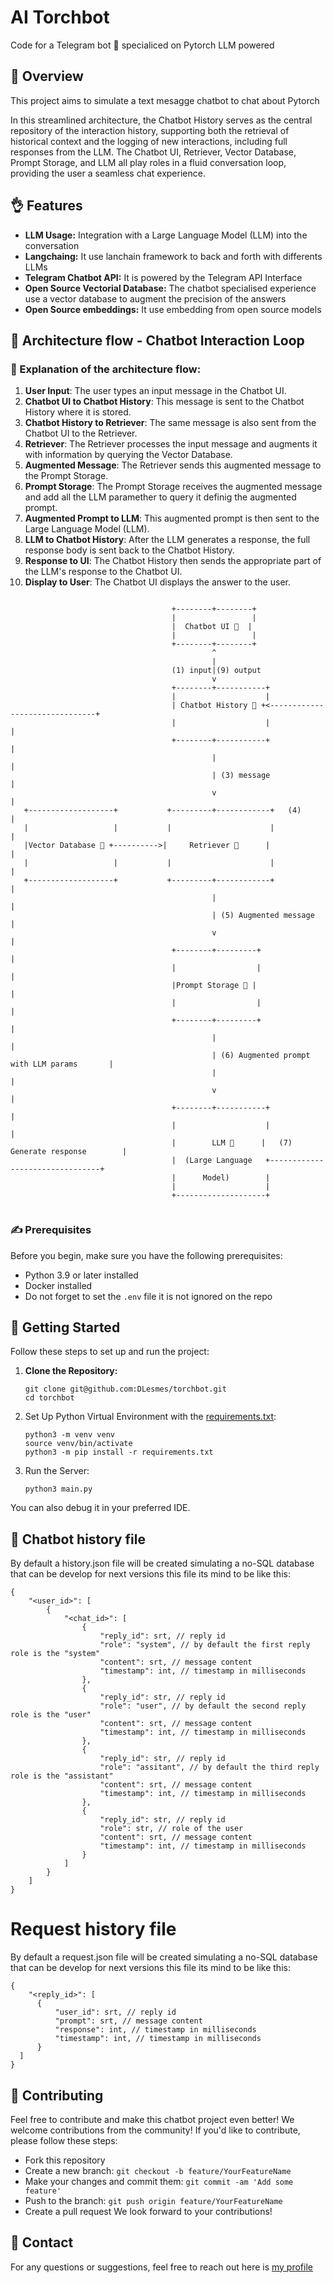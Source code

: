 # AI Torchbot

Code for a Telegram bot 📠 specialiced on Pytorch LLM powered

## 🤖 Overview
This project aims to simulate a text mesagge chatbot to chat about Pytorch

In this streamlined architecture, the Chatbot History serves as the central repository of the interaction history, supporting both the retrieval of historical context and the logging of new interactions, including full responses from the LLM. The Chatbot UI, Retriever, Vector Database, Prompt Storage, and LLM all play roles in a fluid conversation loop, providing the user a seamless chat experience.

## 👌 Features
- **LLM Usage:** Integration with a Large Language Model (LLM) into the conversation
- **Langchaing:** It use lanchain framework to back and forth with differents LLMs
- **Telegram Chatbot API:** It is powered by the Telegram API Interface
- **Open Source Vectorial Database:** The chatbot specialised experience use a vector database to augment the precision of the answers
- **Open Source embeddings:** It use embedding from open source models

## 🫶 Architecture flow - Chatbot Interaction Loop

### 🧡 Explanation of the architecture flow:

1. **User Input**: The user types an input message in the Chatbot UI.
2. **Chatbot UI to Chatbot History**: This message is sent to the Chatbot History where it is stored.
3. **Chatbot History to Retriever**: The same message is also sent from the Chatbot UI to the Retriever.
4. **Retriever**: The Retriever processes the input message and augments it with information by querying the Vector Database.
5. **Augmented Message**: The Retriever sends this augmented message to the Prompt Storage.
6. **Prompt Storage**: The Prompt Storage receives the augmented message and add all the LLM paramether to query it definig the augmented prompt.
7. **Augmented Prompt to LLM**: This augmented prompt is then sent to the Large Language Model (LLM).
8. **LLM to Chatbot History**: After the LLM generates a response, the full response body is sent back to the Chatbot History.
9. **Response to UI**: The Chatbot History then sends the appropriate part of the LLM's response to the Chatbot UI.
10. **Display to User**: The Chatbot UI displays the answer to the user.

```
              
                                    +--------+--------+                                                                                  
                                    |                 |                                             
                                    |  Chatbot UI 💬  | 
                                    |                 |                                             
                                    +--------+--------+
                                             ^
                                             |                                         
                                    (1) input|(9) output
                                             v                                                        
                                    +--------+-----------+                                    
                                    |                    |                     
                                    | Chatbot History 📜 +<-------------------------------+                                    
                                    |                    |                                |  
                                    +--------+-----------+                                |                      
                                             |                                            |                      
                                             | (3) message                                |                                     
                                             v                                            |                                     
   +-------------------+           +---------+------------+   (4)                         |
   |                   |           |                      |                               |
   |Vector Database 💾 +---------->|     Retriever 🔎      |                              |           
   |                   |           |                      |                               |           
   +-------------------+           +---------+------------+                               |                                            
                                             |                                            |
                                             | (5) Augmented message                      |                                     
                                             v                                            |                                     
                                    +--------+---------+                                  |                                     
                                    |                  |                                  |                                     
                                    |Prompt Storage 📝 |                                  |
                                    |                  |                                  |
                                    +--------+---------+                                  |                                     
                                             |                                            |                                     
                                             | (6) Augmented prompt with LLM params       |                                     
                                             |                                            |                                     
                                             v                                            |                                     
                                    +--------+-----------+                                |                                     
                                    |                    |                                |                                     
                                    |        LLM 🧠      |   (7) Generate response        |                                     
                                    |  (Large Language   +--------------------------------+                                     
                                    |      Model)        |                                                                       
                                    |                    |                                                                       
                                    +--------------------+                                                                       
                                                                                                        
```

### ✍️ Prerequisites
Before you begin, make sure you have the following prerequisites:
- Python 3.9 or later installed
- Docker installed
- Do not forget to set the `.env` file it is not ignored on the repo

## 🧤 Getting Started
Follow these steps to set up and run the project:

1. **Clone the Repository:**
   ```
   git clone git@github.com:DLesmes/torchbot.git
   cd torchbot
   ```
   
2. Set Up Python Virtual Environment with the [requirements.txt](https://github.com/DLesmes/torchbot/blob/main/requirements.txt):

    ```
    python3 -m venv venv
    source venv/bin/activate
    python3 -m pip install -r requirements.txt
    ```
3. Run the Server:

    ```
    python3 main.py
    ```
You can also debug it in your preferred IDE.

## 🏥 Chatbot history file

By default a history.json file will be created simulating a no-SQL database that can be develop for next versions this file its mind to be like this:

  ```
  {
      "<user_id>": [
          {
              "<chat_id>": [
                  {
                      "reply_id": srt, // reply id
                      "role": "system", // by default the first reply role is the "system"
                      "content": srt, // message content
                      "timestamp": int, // timestamp in milliseconds
                  },
                  {
                      "reply_id": str, // reply id
                      "role": "user", // by default the second reply role is the "user"
                      "content": srt, // message content
                      "timestamp": int, // timestamp in milliseconds
                  },
                  {
                      "reply_id": str, // reply id
                      "role": "assitant", // by default the third reply role is the "assistant"
                      "content": srt, // message content
                      "timestamp": int, // timestamp in milliseconds
                  },
                  {
                      "reply_id": str, // reply id
                      "role": str, // role of the user
                      "content": srt, // message content
                      "timestamp": int, // timestamp in milliseconds
                  }
              ]
          }
      ]
  }
  ```
# Request history file

By default a request.json file will be created simulating a no-SQL database that can be develop for next versions this file its mind to be like this:

  ```
  {
      "<reply_id>": [
        {
            "user_id": srt, // reply id
            "prompt": srt, // message content
            "response": int, // timestamp in milliseconds
            "timestamp": int, // timestamp in milliseconds
        }
    ]
  }
  ```
 
## 🤝 Contributing

Feel free to contribute and make this chatbot project even better!
We welcome contributions from the community! If you'd like to contribute, please follow these steps:

* Fork this repository
* Create a new branch: `git checkout -b feature/YourFeatureName`
* Make your changes and commit them: `git commit -am 'Add some feature'`
* Push to the branch: `git push origin feature/YourFeatureName`
* Create a pull request
We look forward to your contributions!

## 💬 Contact

For any questions or suggestions, feel free to reach out here is [my profile](https://github.com/DLesmes)

